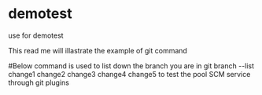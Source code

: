 # demotest
use for demotest

This read me will illastrate the example of git command

#Below command is used to list down the branch you are in
git branch --list
change1
change2
change3
change4
change5
to test the pool SCM service through git plugins 
